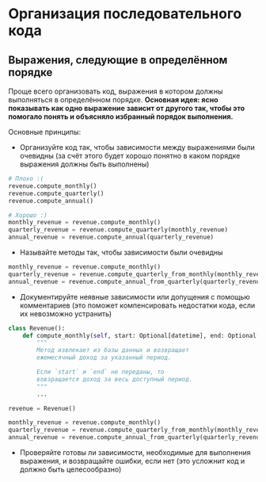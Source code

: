 # Организация последовательного кода

## Выражения, следующие в определённом порядке

Проще всего организовать код, выражения в котором должны выполняться в определённом порядке. **Основная идея: ясно показывать как одно выражение зависит от другого так, чтобы это помогало понять и объясняло избранный порядок выполнения.**

Основные принципы:

- Организуйте код так, чтобы зависимости между выражениями были очевидны (за счёт этого будет хорошо понятно в каком порядке выражения должны быть выполнены)

```python
# Плохо :(
revenue.compute_monthly()
revenue.compute_quarterly()
revenue.compute_annual()

# Хорошо :)
monthly_revenue = revenue.compute_monthly()
quarterly_revenue = revenue.compute_quarterly(monthly_revenue)
annual_revenue = revenue.compute_annual(quarterly_revenue)
```

- Называйте методы так, чтобы зависимости были очевидны

```python
monthly_revenue = revenue.compute_monthly()
quarterly_revenue = revenue.compute_quarterly_from_monthly(monthly_revenue)
annual_revenue = revenue.compute_annual_from_quarterly(quarterly_revenue)
```

- Документируйте неявные зависимости или допущения с помощью комментариев (это поможет компенсировать недостатки кода, если их невозможно устранить)

```python
class Revenue():
    def compute_monthly(self, start: Optional[datetime], end: Optional[datetime]) -> List[dict]:
        """
        Метод извлекает из базы данных и возвращает 
        ежемесячный доход за указанный период.

        Если `start` и `end` не переданы, то
        вовзращается доход за весь доступный период.
        """
        ...

revenue = Revenue()

monthly_revenue = revenue.compute_monthly()
quarterly_revenue = revenue.compute_quarterly_from_monthly(monthly_revenue)
annual_revenue = revenue.compute_annual_from_quarterly(quarterly_revenue)
```

- Проверяйте готовы ли зависимости, необходимые для выполнения выражения, и возвращайте ошибки, если нет (это усложнит код и должно быть целесообразно)

